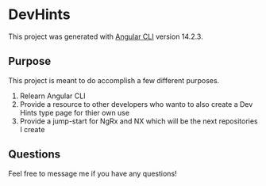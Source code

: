 # DevHints

This project was generated with [Angular CLI](https://github.com/angular/angular-cli) version 14.2.3.

## Purpose

This project is meant to do accomplish a few different purposes.
1. Relearn Angular CLI
2. Provide a resource to other developers who wanto to also create a Dev Hints type page for thier own use
3. Provide a jump-start for NgRx and NX which will be the next repositories I create

## Questions
Feel free to message me if you have any questions!
